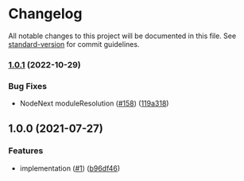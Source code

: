 # Changelog

All notable changes to this project will be documented in this file. See [standard-version](https://github.com/conventional-changelog/standard-version) for commit guidelines.

### [1.0.1](https://github.com/skyra-project/gifenc/compare/v1.0.0...v1.0.1) (2022-10-29)


### Bug Fixes

* NodeNext moduleResolution ([#158](https://github.com/skyra-project/gifenc/issues/158)) ([119a318](https://github.com/skyra-project/gifenc/commit/119a3189a4e0af47262062cc5c7a20bd2bc509d4))

## 1.0.0 (2021-07-27)

### Features

-   implementation ([#1](https://github.com/skyra-project/gifenc/issues/1)) ([b96df46](https://github.com/skyra-project/gifenc/commit/b96df463fe8e311174425d167515aedf60c37a64))
